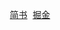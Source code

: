 <p align="center">
  <samp>
    <a href="https://www.jianshu.com/u/3f644e66afa3">简书</a>
    <a href="https://juejin.cn/user/96412754251390">掘金</a>
  </samp>
</p>
